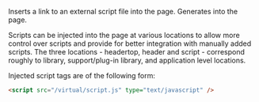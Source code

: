 ﻿Inserts a link to an external script file into the page. Generates <script src="scriptpage.js"></script> into the page.

Scripts can be injected into the page at various locations to allow more control over scripts and provide for better integration with manually added scripts. The three locations - headertop, header and script - correspond roughly to library, support/plug-in library, and application level locations.

Injected script tags are of the following form:
```html
<script src="/virtual/script.js" type="text/javascript" />
```
